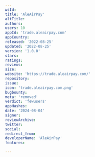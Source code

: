 ```yaml
---
wsId: 
title: 'AleAirPay'
altTitle: 
authors: 
users: 10
appId: 'trade.aleairpay.com'
appCountry: 
released: '2022-08-25'
updated: '2022-08-25'
version: '1.0.0'
stars: 
ratings: 
reviews: 
size: 
website: 'https://trade.aleairpay.com/'
repository: 
issue: 
icon: 'trade.aleairpay.com.png'
bugbounty: 
meta: 'removed'
verdict: 'fewusers'
appHashes: 
date: '2024-08-04'
signer: 
reviewArchive: 
twitter: 
social: 
redirect_from: 
developerName: 'AleAirPay'
features: 

---
```


